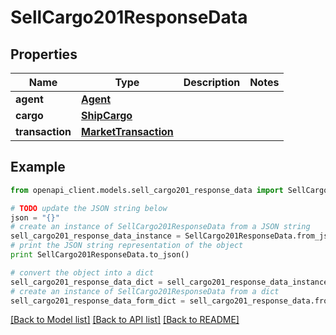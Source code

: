 # SellCargo201ResponseData


## Properties

Name | Type | Description | Notes
------------ | ------------- | ------------- | -------------
**agent** | [**Agent**](Agent.md) |  | 
**cargo** | [**ShipCargo**](ShipCargo.md) |  | 
**transaction** | [**MarketTransaction**](MarketTransaction.md) |  | 

## Example

```python
from openapi_client.models.sell_cargo201_response_data import SellCargo201ResponseData

# TODO update the JSON string below
json = "{}"
# create an instance of SellCargo201ResponseData from a JSON string
sell_cargo201_response_data_instance = SellCargo201ResponseData.from_json(json)
# print the JSON string representation of the object
print SellCargo201ResponseData.to_json()

# convert the object into a dict
sell_cargo201_response_data_dict = sell_cargo201_response_data_instance.to_dict()
# create an instance of SellCargo201ResponseData from a dict
sell_cargo201_response_data_form_dict = sell_cargo201_response_data.from_dict(sell_cargo201_response_data_dict)
```
[[Back to Model list]](../README.md#documentation-for-models) [[Back to API list]](../README.md#documentation-for-api-endpoints) [[Back to README]](../README.md)


